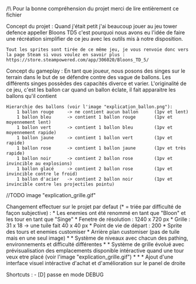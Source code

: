 /!\ Pour la bonne compréhension du projet merci de lire entièrement ce fichier

Concept du projet :
    Quand j'était petit j'ai beaucoup jouer au jeu tower defence appeller Bloons TD5 c'est pourquoi nous avons eu l'idée de faire une récréation simplifier de ce jeu avec les outils mis à notre disposition.

    Tout les sprites sont tirée de ce même jeu, je vous renvoie donc vers la page Steam si vous voulez en savoir plus : https://store.steampowered.com/app/306020/Bloons_TD_5/ 

Concept du gameplay : 
    En tant que joueur, nous posons des singes sur le terrain dans le but de se défendre contre des vague de ballons. Les différents singes possèdes des capacités diverce et varier. L'originalité de ce jeu, c'est les ballon car quand un ballon éclate, il fait apparaitre les ballons qu'il contient 

    Hierarchie des ballons (voir l'image "explication_ballon.png"): 
        1 ballon rouge     -> ne contient aucun ballon      (1pv et lent)
        1 ballon bleu      -> contient 1 ballon rouge       (1pv et moyennement lent)
        1 ballon vert      -> contient 1 ballon bleu        (1pv et moyennement rapide)
        1 ballon jaune     -> contient 1 ballon vert        (1pv et rapide)
        1 ballon rose      -> contient 1 ballon jaune       (1pv et très rapide)
        1 ballon noir      -> contient 2 ballon rose        (1pv et invincible au explosions)
        1 ballon glacé     -> contient 2 ballon rose        (1pv et invincible contre le froid)
        1 ballon d'acier   -> contient 2 ballon noir        (1pv et invincible contre les projectiles pointu)

//TODO image "explication_grille.gif"

Changement effectuer sur le projet par defaut (* = triée par difficulté de façon subjective) : 
        *   Les enemies ont été renommé en tant que "Bloon" et les tour en tant que "Singe"
        *   Fenetre de résolution : 1240 x 720 px
        *   Grille : 31 x 18 -> une tuile fait 40 x 40 px
        *   Point de vie de départ : 200
        *   Sprite des tours et enemies customiser
        *   Arrière plan customiser (pas de tuile mais en une seul image)
      * *   Système de niveaux avec chacun des pathing, environnements et difficulté différentes 
      * *   Système de grille évolué avec prévisualisation des emplacements disponible intéractive quand une tour veux etre placé (voir l'image "explication_grille.gif")
    * * *   Ajout d'une interface visuel intéractive d'achat et d'amélioration sur le panel de droite

Shortcuts :
    - [D] passe en mode DEBUG
